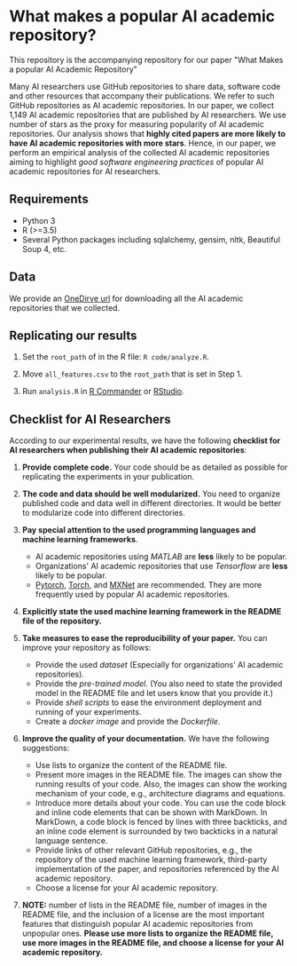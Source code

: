 # What makes a popular AI academic repository?
This repository is the accompanying repository for our paper "What Makes a popular AI Academic Repository"

Many AI researchers use GitHub repositories to share data, software code and other resources that accompany their publications. 
We refer to such GitHub repositories as AI academic repositories. 
In our paper, we collect 1,149 AI academic repositories that are published by AI researchers.
We use number of stars as the proxy for measuring popularity of AI academic repositories.
Our analysis shows that **highly cited papers are more likely to have AI academic repositories with more stars**.
Hence, in our paper, we perform an empirical analysis of the collected AI academic repositories aiming to highlight *good software engineering practices* of popular AI academic repositories for AI researchers.


## Requirements
* Python 3
* R (>=3.5)
* Several Python packages including sqlalchemy, gensim, nltk, Beautiful Soup 4, etc. 

## Data

We provide an [OneDirve url](https://zjueducn-my.sharepoint.com/:u:/g/personal/yrfan_zju_edu_cn/EX5d772FSLFPqO-obR0ux0sBpXd3xqBGBpjyiG4MLL1J7w?e=gNAk0F) for downloading all the AI academic repositories that we collected.

## Replicating our results

1. Set the `root_path` of in the R file: `R code/analyze.R`.

2. Move `all_features.csv` to the `root_path` that is set in Step 1.

3. Run `analysis.R` in [R Commander](https://socialsciences.mcmaster.ca/jfox/Misc/Rcmdr/) or [RStudio](https://rstudio.com/).

## Checklist for AI Researchers

According to our experimental results, we have the following **checklist for AI researchers when publishing their AI academic repositories**:

1. **Provide complete code.** Your code should be as detailed as possible for replicating the experiments in your publication.

2. **The code and data should be well modularized.** You need to organize published code and data well in different directories. It would be better to modularize code into different directories.

3. **Pay special attention to the used programming languages and machine learning frameworks**.
   * AI academic repositories using *MATLAB* are **less** likely to be popular.
   * Organizations' AI academic repositories that use *Tensorflow* are **less** likely to be popular.
   * [Pytorch](https://github.com/pytorch/pytorch), [Torch](https://github.com/torch/torch7), and [MXNet](https://github.com/apache/incubator-mxnet) are recommended. They are more frequently used by popular AI academic repositories.

4. **Explicitly state the used machine learning framework in the README file of the repository.**

5. **Take measures to ease the reproducibility of your paper.** You can improve your repository as follows:
   * Provide the used *dataset* (Especially for organizations' AI academic repositories).
   * Provide the *pre-trained model*. (You also need to state the provided model in the README file and let users know that you provide it.)
   * Provide *shell scripts* to ease the environment deployment and running of your experiments.
   * Create a *docker image* and provide the *Dockerfile*.

6. **Improve the quality of your documentation.** We have the following suggestions:
   * Use lists to organize the content of the README file.
   * Present more images in the README file. The images can show the running results of your code. Also, the images can show the working mechanism of your code, e.g., architecture diagrams and equations.
   * Introduce more details about your code. You can use the code block and inline code elements that can be shown with MarkDown. In MarkDown, a code block is fenced by lines with three backticks, and an inline code element is surrounded by two backticks in a natural language sentence.
   * Provide links of other relevant GitHub repositories, e.g., the repository of the used machine learning framework, third-party implementation of the paper, and repositories referenced by the AI academic repository.
   * Choose a license for your AI academic repository.
   
7. **NOTE:** number of lists in the README file, number of images in the README file, and the inclusion of a license are the most important features that distinguish popular AI academic repositories from unpopular ones.
**Please use more lists to organize the README file, use more images in the README file, and choose a license for your AI academic repository.**









